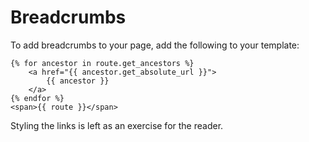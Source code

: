 # Breadcrumbs

To add breadcrumbs to your page, add the following to your template:

```django
{% for ancestor in route.get_ancestors %}
    <a href="{{ ancestor.get_absolute_url }}">
        {{ ancestor }}
    </a>
{% endfor %}
<span>{{ route }}</span>
```

Styling the links is left as an exercise for the reader.
